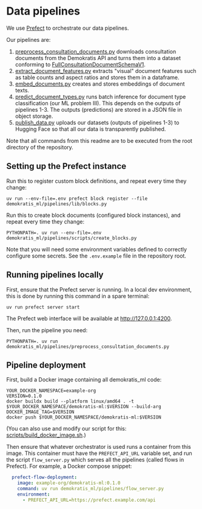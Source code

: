 # Data pipelines

We use [Prefect](https://www.prefect.io/) to orchestrate our data pipelines.

Our pipelines are:

1. [preprocess_consultation_documents.py](./preprocess_consultation_documents.py) downloads consultation documents from the Demokratis API
  and turns them into a dataset conforming to [FullConsultationDocumentSchemaV1](../data/schemata.py).
2. [extract_document_features.py](./extract_document_features.py) extracts "visual" document features such as table counts and aspect ratios
  and stores them in a dataframe.
3. [embed_documents.py](./embed_documents.py) creates and stores embeddings of document texts.
4. [predict_document_types.py](./predict_document_types.py) runs batch inference for document type classification (our ML problem III).
   This depends on the outputs of pipelines 1-3. The outputs (predictions) are stored in a JSON file in object storage.
5. [publish_data.py](./publish_data.py) uploads our datasets (outputs of pipelines 1-3) to Hugging Face so that all our data is transparently published.

Note that all commands from this readme are to be executed from the root directory of the repository.

## Setting up the Prefect instance
Run this to register custom block definitions, and repeat every time they change:

```
uv run --env-file=.env prefect block register --file demokratis_ml/pipelines/lib/blocks.py
```

Run this to create block documents (configured block instances), and repeat every time they change:

```
PYTHONPATH=. uv run --env-file=.env demokratis_ml/pipelines/scripts/create_blocks.py
```

Note that you will need some environment variables defined to correctly configure some secrets.
See the `.env.example` file in the repository root.


## Running pipelines locally
First, ensure that the Prefect server is running. In a local dev environment, this is done by running
this command in a spare terminal:

```
uv run prefect server start
```

The Prefect web interface will be available at http://127.0.0.1:4200.

Then, run the pipeline you need:

```
PYTHONPATH=. uv run demokratis_ml/pipelines/preprocess_consultation_documents.py
```

## Pipeline deployment
First, build a Docker image containing all demokratis_ml code:

```
YOUR_DOCKER_NAMESPACE=example-org
VERSION=0.1.0
docker buildx build --platform linux/amd64 . -t $YOUR_DOCKER_NAMESPACE/demokratis-ml:$VERSION --build-arg DOCKER_IMAGE_TAG=$VERSION
docker push $YOUR_DOCKER_NAMESPACE/demokratis-ml:$VERSION
```

(You can also use and modify our script for this: [scripts/build_docker_image.sh](../../scripts/build_docker_image.sh).)

Then ensure that whatever orchestrator is used runs a container from this image. This container must have the `PREFECT_API_URL` variable set, and run the script `flow_server.py` which serves all the pipelines (called flows in Prefect). For example, a Docker compose snippet:

```yaml
  prefect-flow-deployment:
    image: example-org/demokratis-ml:0.1.0
    command: uv run demokratis_ml/pipelines/flow_server.py
    environment:
      - PREFECT_API_URL=https://prefect.example.com/api
```

